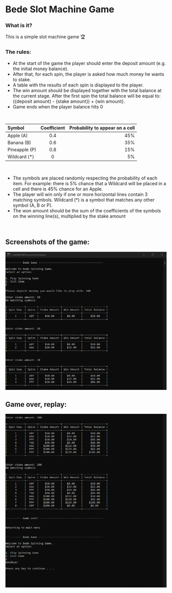 # Bede Slot Machine Game

### What is it?
This is a simple slot machine game :trophy: 

### The rules:

* At the start of the game the player should enter the deposit amount (e.g. the initial money
balance).
* After that, for each spin, the player is asked how much money he wants to stake.
* A table with the results of each spin is displayed to the player.
* The win amount should be displayed together with the total balance at the current stage.
After the first spin the total balance will be equal to:
({deposit amount} - {stake amount}) + {win amount}.
* Game ends when the player balance hits 0

<br>

| Symbol | Coefficient | Probability to appear on a cell |
| :---         |     :---:      |          ---: |
| Apple (A)    | 0.4     | 45%    |
| Banana (B)      | 0.6       | 35%      |
| Pineapple (P)       | 0.8       | 15%      |
| Wildcard (*)       | 0       | 5%      |

<br>

* The symbols are placed randomly respecting the probability of each item. For example: there
is 5% chance that a Wildcard will be placed in a cell and there is 45% chance for an Apple.
* The player will win only if one or more horizontal lines contain 3 matching symbols. Wildcard
(*) is a symbol that matches any other symbol (A, B or P).
* The won amount should be the sum of the coefficients of the symbols on the winning line(s),
multiplied by the stake amount

<br>

## Screenshots of the game:

![:trophy:](https://github.com/Azzy001/Bede-Simplified-Slot-Machine-Python/blob/master/Images/Bede_game_cmd_view.png)

## Game over, replay:

![:trophy:](https://github.com/Azzy001/Bede-Simplified-Slot-Machine-Python/blob/master/Images/Bede_game_cmd_game_over_view.png)

